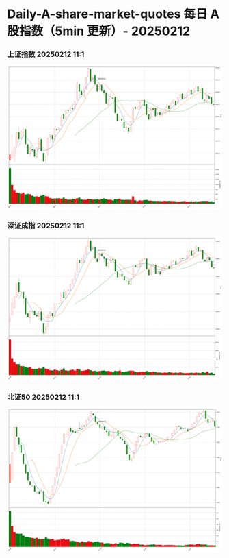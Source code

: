 
# Daily-A-share-market-quotes 每日 A 股指数（5min 更新）- 20250212

### 上证指数 20250212 11:1
![](./fig/2025/2/20250212-sh000001.png)

### 深证成指 20250212 11:1
![](./fig/2025/2/20250212-sz399001.png)

### 北证50 20250212 11:1
![](./fig/2025/2/20250212-bj899050.png)
